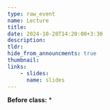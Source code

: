 ```yaml
---
type: raw_event
name: Lecture
title: 
date: 2024-10-28T14:20:00+3:30
description: 
tldr: 
hide_from_announcments: true
thumbnail:
links:
    - slides: 
      name: slides
---
```


**Before class:**
* 
